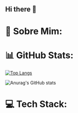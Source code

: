 ## Hi there 👋

# 💫 Sobre Mim:


# 📊 GitHub Stats:
[![Top Langs](https://github-readme-stats.vercel.app/api/top-langs/?username=danielpaiva27&theme=holi)](https://github.com/anuraghazra/github-readme-stats)

![Anurag's GitHub stats](https://github-readme-stats.vercel.app/api?username=danielpaiva27&theme=holi&show_icons=true)



# 💻 Tech Stack:
